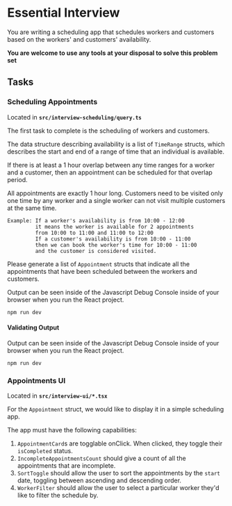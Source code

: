 # Essential Interview

You are writing a scheduling app that schedules workers and customers based on the workers' and customers' availability.

**You are welcome to use any tools at your disposal to solve this problem set**

## Tasks

### Scheduling Appointments

Located in **`src/interview-scheduling/query.ts`**

The first task to complete is the scheduling of workers and customers.

The data structure describing availability is a list of
`TimeRange` structs,
which describes the start and end of a range of time that
an individual is available.

If there is at least a 1 hour overlap between any time ranges
for a worker and a customer,
then an appointment can be scheduled for that overlap period.

All appointments are exactly 1 hour long.
Customers need to be visited only one time by any worker and a
single worker can not visit multiple customers at the same time.

```
Example: If a worker's availability is from 10:00 - 12:00
         it means the worker is available for 2 appointments
         from 10:00 to 11:00 and 11:00 to 12:00
         If a customer's availability is from 10:00 - 11:00
         then we can book the worker's time for 10:00 - 11:00
         and the customer is considered visited.
```

Please generate a list of `Appointment` structs that indicate all
the appointments that have been scheduled between
the workers and customers.

Output can be seen inside of the Javascript Debug Console
inside of your browser when you run the React project.

`npm run dev`

#### Validating Output

Output can be seen inside of the Javascript Debug Console inside of your browser when you run the React project.

```
npm run dev
```

### Appointments UI

Located in **`src/interview-ui/*.tsx`**

For the `Appointment` struct, we would like to display it in a simple scheduling app.

The app must have the following capabilities:

1. `AppointmentCard`s are togglable onClick. When clicked, they toggle their `isCompleted` status.
2. `IncompleteAppointmentsCount` should give a count of all the appointments that are incomplete.
3. `SortToggle` should allow the user to sort the appointments by the `start` date, toggling between ascending and descending order.
4. `WorkerFilter` should allow the user to select a particular worker they'd like to filter the schedule by.

